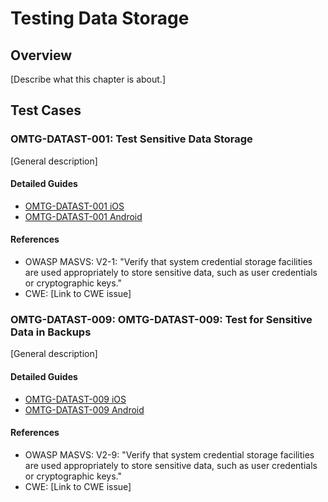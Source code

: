 # Testing Data Storage

## Overview

[Describe what this chapter is about.]

## Test Cases

### OMTG-DATAST-001: Test Sensitive Data Storage
[General description]

#### Detailed Guides

- [OMTG-DATAST-001 iOS](/Testcases/T2_Data_Storage/0x01a_OMTG-DATAST-iOS.md#OMTG-DATAST-001)
- [OMTG-DATAST-001 Android](/Testcases/T2_Data_Storage/0x01a_OMTG-DATAST-Android.md#OMTG-DATAST-001)

#### References

- OWASP MASVS: V2-1: "Verify that system credential storage facilities are used appropriately to store sensitive data, such as user credentials or cryptographic keys."
- CWE: [Link to CWE issue]

### OMTG-DATAST-009: OMTG-DATAST-009: Test for Sensitive Data in Backups
[General description]

#### Detailed Guides

- [OMTG-DATAST-009 iOS](/Testcases/T2_Data_Storage/0x01a_OMTG-DATAST-iOS.md#OMTG-DATAST-009)
- [OMTG-DATAST-009 Android](/Testcases/T2_Data_Storage/0x01a_OMTG-DATAST-Android.md#OMTG-DATAST-009)

#### References

- OWASP MASVS: V2-9: "Verify that system credential storage facilities are used appropriately to store sensitive data, such as user credentials or cryptographic keys."
- CWE: [Link to CWE issue]

